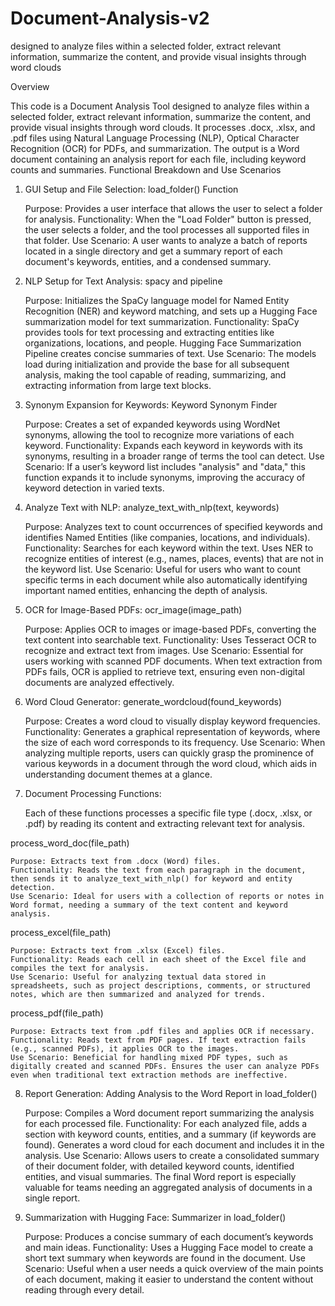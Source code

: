 # Document-Analysis-v2
designed to analyze files within a selected folder, extract relevant information, summarize the content, and provide visual insights through word clouds

Overview

This code is a Document Analysis Tool designed to analyze files within a selected folder, extract relevant information, summarize the content, and provide visual insights through word clouds. It processes .docx, .xlsx, and .pdf files using Natural Language Processing (NLP), Optical Character Recognition (OCR) for PDFs, and summarization. The output is a Word document containing an analysis report for each file, including keyword counts and summaries.
Functional Breakdown and Use Scenarios
1. GUI Setup and File Selection: load_folder() Function

    Purpose: Provides a user interface that allows the user to select a folder for analysis.
    Functionality: When the "Load Folder" button is pressed, the user selects a folder, and the tool processes all supported files in that folder.
    Use Scenario: A user wants to analyze a batch of reports located in a single directory and get a summary report of each document's keywords, entities, and a condensed summary.

2. NLP Setup for Text Analysis: spacy and pipeline

    Purpose: Initializes the SpaCy language model for Named Entity Recognition (NER) and keyword matching, and sets up a Hugging Face summarization model for text summarization.
    Functionality:
        SpaCy provides tools for text processing and extracting entities like organizations, locations, and people.
        Hugging Face Summarization Pipeline creates concise summaries of text.
    Use Scenario: The models load during initialization and provide the base for all subsequent analysis, making the tool capable of reading, summarizing, and extracting information from large text blocks.

3. Synonym Expansion for Keywords: Keyword Synonym Finder

    Purpose: Creates a set of expanded keywords using WordNet synonyms, allowing the tool to recognize more variations of each keyword.
    Functionality: Expands each keyword in keywords with its synonyms, resulting in a broader range of terms the tool can detect.
    Use Scenario: If a user’s keyword list includes "analysis" and "data," this function expands it to include synonyms, improving the accuracy of keyword detection in varied texts.

4. Analyze Text with NLP: analyze_text_with_nlp(text, keywords)

    Purpose: Analyzes text to count occurrences of specified keywords and identifies Named Entities (like companies, locations, and individuals).
    Functionality:
        Searches for each keyword within the text.
        Uses NER to recognize entities of interest (e.g., names, places, events) that are not in the keyword list.
    Use Scenario: Useful for users who want to count specific terms in each document while also automatically identifying important named entities, enhancing the depth of analysis.

5. OCR for Image-Based PDFs: ocr_image(image_path)

    Purpose: Applies OCR to images or image-based PDFs, converting the text content into searchable text.
    Functionality: Uses Tesseract OCR to recognize and extract text from images.
    Use Scenario: Essential for users working with scanned PDF documents. When text extraction from PDFs fails, OCR is applied to retrieve text, ensuring even non-digital documents are analyzed effectively.

6. Word Cloud Generator: generate_wordcloud(found_keywords)

    Purpose: Creates a word cloud to visually display keyword frequencies.
    Functionality: Generates a graphical representation of keywords, where the size of each word corresponds to its frequency.
    Use Scenario: When analyzing multiple reports, users can quickly grasp the prominence of various keywords in a document through the word cloud, which aids in understanding document themes at a glance.

7. Document Processing Functions:

    Each of these functions processes a specific file type (.docx, .xlsx, or .pdf) by reading its content and extracting relevant text for analysis.

process_word_doc(file_path)

    Purpose: Extracts text from .docx (Word) files.
    Functionality: Reads the text from each paragraph in the document, then sends it to analyze_text_with_nlp() for keyword and entity detection.
    Use Scenario: Ideal for users with a collection of reports or notes in Word format, needing a summary of the text content and keyword analysis.

process_excel(file_path)

    Purpose: Extracts text from .xlsx (Excel) files.
    Functionality: Reads each cell in each sheet of the Excel file and compiles the text for analysis.
    Use Scenario: Useful for analyzing textual data stored in spreadsheets, such as project descriptions, comments, or structured notes, which are then summarized and analyzed for trends.

process_pdf(file_path)

    Purpose: Extracts text from .pdf files and applies OCR if necessary.
    Functionality: Reads text from PDF pages. If text extraction fails (e.g., scanned PDFs), it applies OCR to the images.
    Use Scenario: Beneficial for handling mixed PDF types, such as digitally created and scanned PDFs. Ensures the user can analyze PDFs even when traditional text extraction methods are ineffective.

8. Report Generation: Adding Analysis to the Word Report in load_folder()

    Purpose: Compiles a Word document report summarizing the analysis for each processed file.
    Functionality:
        For each analyzed file, adds a section with keyword counts, entities, and a summary (if keywords are found).
        Generates a word cloud for each document and includes it in the analysis.
    Use Scenario: Allows users to create a consolidated summary of their document folder, with detailed keyword counts, identified entities, and visual summaries. The final Word report is especially valuable for teams needing an aggregated analysis of documents in a single report.

9. Summarization with Hugging Face: Summarizer in load_folder()

    Purpose: Produces a concise summary of each document’s keywords and main ideas.
    Functionality: Uses a Hugging Face model to create a short text summary when keywords are found in the document.
    Use Scenario: Useful when a user needs a quick overview of the main points of each document, making it easier to understand the content without reading through every detail.
